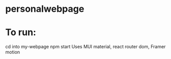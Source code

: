 # personalwebpage

# To run:

cd into my-webpage
npm start
Uses MUI material, react router dom, Framer motion
